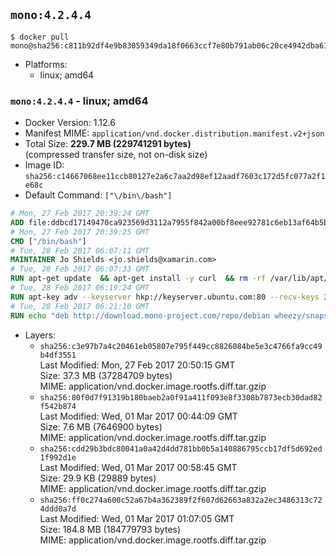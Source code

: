 ## `mono:4.2.4.4`

```console
$ docker pull mono@sha256:c811b92df4e9b83059349da18f0663ccf7e80b791ab06c20ce4942dba6151156
```

-	Platforms:
	-	linux; amd64

### `mono:4.2.4.4` - linux; amd64

-	Docker Version: 1.12.6
-	Manifest MIME: `application/vnd.docker.distribution.manifest.v2+json`
-	Total Size: **229.7 MB (229741291 bytes)**  
	(compressed transfer size, not on-disk size)
-	Image ID: `sha256:c14667068ee11ccb80127e2a6c7aa2d98ef12aadf7603c172d5fc077a2f1e68c`
-	Default Command: `["\/bin\/bash"]`

```dockerfile
# Mon, 27 Feb 2017 20:39:24 GMT
ADD file:ddbcd17149470ca923569d3112a7955f842a00bf8eee92781c6eb13af64b5b82 in / 
# Mon, 27 Feb 2017 20:39:25 GMT
CMD ["/bin/bash"]
# Tue, 28 Feb 2017 06:07:11 GMT
MAINTAINER Jo Shields <jo.shields@xamarin.com>
# Tue, 28 Feb 2017 06:07:33 GMT
RUN apt-get update 	&& apt-get install -y curl 	&& rm -rf /var/lib/apt/lists/*
# Tue, 28 Feb 2017 06:19:24 GMT
RUN apt-key adv --keyserver hkp://keyserver.ubuntu.com:80 --recv-keys 3FA7E0328081BFF6A14DA29AA6A19B38D3D831EF
# Tue, 28 Feb 2017 06:21:10 GMT
RUN echo "deb http://download.mono-project.com/repo/debian wheezy/snapshots/4.2.4.4 main" > /etc/apt/sources.list.d/mono-xamarin.list 	&& apt-get update 	&& apt-get install -y mono-devel ca-certificates-mono fsharp mono-vbnc nuget 	&& rm -rf /var/lib/apt/lists/*
```

-	Layers:
	-	`sha256:c3e97b7a4c20461eb05807e795f449cc8826084be5e3c4766fa9cc49b4df3551`  
		Last Modified: Mon, 27 Feb 2017 20:50:15 GMT  
		Size: 37.3 MB (37284709 bytes)  
		MIME: application/vnd.docker.image.rootfs.diff.tar.gzip
	-	`sha256:80f0d7f91319b180baeb2a0f91a411f093e8f3308b7873ecb30dad82f542b874`  
		Last Modified: Wed, 01 Mar 2017 00:44:09 GMT  
		Size: 7.6 MB (7646900 bytes)  
		MIME: application/vnd.docker.image.rootfs.diff.tar.gzip
	-	`sha256:cdd29b3bdc80041a0a42d4dd781bb0b5a140886795ccb17df5d692ed1f992d1e`  
		Last Modified: Wed, 01 Mar 2017 00:58:45 GMT  
		Size: 29.9 KB (29889 bytes)  
		MIME: application/vnd.docker.image.rootfs.diff.tar.gzip
	-	`sha256:ff0c274a600c52a67b4a362389f2f607d62663a832a2ec3486313c724ddd0a7d`  
		Last Modified: Wed, 01 Mar 2017 01:07:05 GMT  
		Size: 184.8 MB (184779793 bytes)  
		MIME: application/vnd.docker.image.rootfs.diff.tar.gzip
